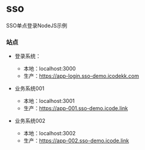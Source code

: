 # sso
SSO单点登录NodeJS示例

### 

### 站点

- 登录系统：
    + 本地：localhost:3000
    + 生产：https://app-login.sso-demo.icodekk.com
    
- 业务系统001
    + 本地：localhost:3001
    + 生产：https://app-001.sso-demo.icode.link
    
- 业务系统002
    + 本地：localhost:3002
    + 生产：https://app-002.sso-demo.icode.link
